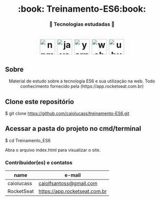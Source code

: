 <h1 align="center">:book: Treinamento-ES6:book:</h1>

<h3 align="center">🚀 Tecnologias estudadas 🚀</h3>

<h1 align="center">
 <img src="https://devicons.github.io/devicon/devicon.git/icons/npm/npm-original-wordmark.svg" alt="npm" width="50" height="50"/> <img src="https://devicons.github.io/devicon/devicon.git/icons/javascript/javascript-original.svg" alt="javascript" width="50" height="50"/> <img src="https://devicons.github.io/devicon/devicon.git/icons/yarn/yarn-original-wordmark.svg" alt="yarn" width="50" height="50"/>  <img src="https://devicons.github.io/devicon/devicon.git/icons/webpack/webpack-original-wordmark.svg" alt="webpack" width="50" height="50"/> <img src="https://devicons.github.io/devicon/devicon.git/icons/ubuntu/ubuntu-plain-wordmark.svg" alt="ubuntu" width="50" height="50"/>
</h1>

## Sobre
<p align =" center">
Material de estudo sobre a tecnologia ES6 e sua utilização na web. Todo conhecimento fornecido pela (https://app.rocketseat.com.br)
</p>

## Clone este repositório
$ git clone https://github.com/caiolucass/treinamento-ES6.git

## Acessar a pasta do projeto no cmd/terminal
$ cd Treinamento_ES6

Abra o arquivo index.html para visualizar o site.

### Contribuidor(es) e contatos
| name | e-mail |
|------| ------ |
 caiolucass | caiolfsantoss@gmail.com
| RocketSeat | https://app.rocketseat.com.br


